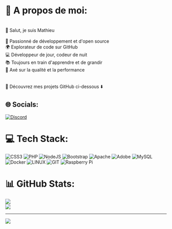 # 💫 A propos de moi:
<br>👋 Salut, je suis Mathieu<br><br>🚀 Passionné de développement et d'open source<br>🌍 Explorateur de code sur GitHub<br>💻 Développeur de jour, codeur de nuit<br>📚 Toujours en train d'apprendre et de grandir<br>🎯 Axé sur la qualité et la performance<br><br><br>🌟 Découvrez mes projets GitHub ci-dessous ⬇️<br>


## 🌐 Socials:
[![Discord](https://img.shields.io/badge/Discord-%237289DA.svg?logo=discord&logoColor=white)](https://discord.gg/math8888) 

# 💻 Tech Stack:
![CSS3](https://img.shields.io/badge/css3-%231572B6.svg?style=for-the-badge&logo=css3&logoColor=white) ![PHP](https://img.shields.io/badge/php-%23777BB4.svg?style=for-the-badge&logo=php&logoColor=white) ![NodeJS](https://img.shields.io/badge/node.js-6DA55F?style=for-the-badge&logo=node.js&logoColor=white) ![Bootstrap](https://img.shields.io/badge/bootstrap-%238511FA.svg?style=for-the-badge&logo=bootstrap&logoColor=white) ![Apache](https://img.shields.io/badge/apache-%23D42029.svg?style=for-the-badge&logo=apache&logoColor=white) ![Adobe](https://img.shields.io/badge/adobe-%23FF0000.svg?style=for-the-badge&logo=adobe&logoColor=white) ![MySQL](https://img.shields.io/badge/mysql-%2300000f.svg?style=for-the-badge&logo=mysql&logoColor=white) ![Docker](https://img.shields.io/badge/docker-%230db7ed.svg?style=for-the-badge&logo=docker&logoColor=white) ![LINUX](https://img.shields.io/badge/Linux-FCC624?style=for-the-badge&logo=linux&logoColor=black) ![GIT](https://img.shields.io/badge/Git-fc6d26?style=for-the-badge&logo=git&logoColor=white) ![Raspberry Pi](https://img.shields.io/badge/-RaspberryPi-C51A4A?style=for-the-badge&logo=Raspberry-Pi)
# 📊 GitHub Stats:
<!-- ![](https://github-readme-stats.vercel.app/api?username=Gramiz&theme=dark&hide_border=false&include_all_commits=true&count_private=true)<br/>-->
![](https://github-readme-streak-stats.herokuapp.com/?user=Gramiz&theme=dark&hide_border=false)<br/>
![](https://github-readme-stats.vercel.app/api/top-langs/?username=Gramiz&theme=dark&hide_border=false&include_all_commits=true&count_private=true&layout=compact)

---
[![](https://visitcount.itsvg.in/api?id=Gramiz&icon=0&color=0)](https://visitcount.itsvg.in)

<!-- Proudly created with GPRM ( https://gprm.itsvg.in ) -->
